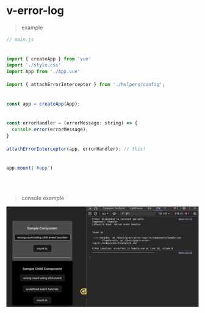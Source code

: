 # v-error-log

> example

```js
// main.js


import { createApp } from 'vue'
import './style.css'
import App from './App.vue'

import { attachErrorInterceptor } from './helpers/config';


const app = createApp(App);


const errorHandler = (errorMessage: string) => {
  console.error(errorMessage);
}

attachErrorInterceptor(app, errorHandler); // this!


app.mount('#app')



```

<br/>

> console example

<img src="./public/example.png" />